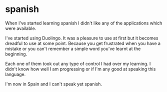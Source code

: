spanish
=======

When I've started learning spanish I didn't like any of the applications which were available. 

I've started using Duolingo. It was a pleasure to use at first but it becomes dreadful to use at some point. Because you get frustrated when you have a mistake or you can't remember a simple word you've learnt at the beginning. 

Each one of them took out any type of control I had over my learning. I didn't know how well I am progressing or if I'm any good at speaking this language.

I'm now in Spain and I can't speak yet spanish. 
